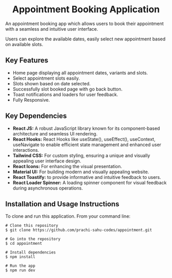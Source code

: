 <h1 align="center">Appointment Booking Application</h1>
An appointment booking app which allows users to book their appointment with a seamless and intuitive user interface.

Users can explore the available dates, easily select new appointment based on available slots.

## Key Features
- Home page displaying all appointment dates, variants and slots.
- Select appointment slots easily.
- Slots shown based on date selected.
- Successfully slot booked page with go back button.
- Toast notifications and loaders for user feedback.
- Fully Responsive.

## Key Dependencies
- **React JS:** A robust JavaScript library known for its component-based architecture and seamless UI rendering.
- **React Hooks:** React Hooks like useState(), useEffect(), useContext, useNavigate to enable efficient state management and enhanced user interactions.
- **Tailwind CSS:** For custom styling, ensuring a unique and visually appealing user interface design.
- **React Icons:** For enhancing the visual presentation.
- **Material UI:** For building modern and visually appealing website.
- **React Toastify:** to provide informative and intuitive feedback to users.
- **React Loader Spinner:** A loading spinner component for visual feedback during asynchronous operations.

## Installation and Usage Instructions
To clone and run this application. From your command line:

```
# Clone this repository
$ git clone https://github.com/prachi-sahu-codes/appointment.git

# Go into the repository
$ cd appointment

# Install dependencies
$ npm install

# Run the app
$ npm run dev
```
